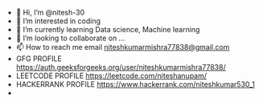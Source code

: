 - 👋 Hi, I’m @nitesh-30
- 👀 I’m interested in coding 
- 🌱 I’m currently learning  Data science, Machine learning
- 💞️ I’m looking to collaborate on ...
- 📫 How to reach me email niteshkumarmishra77838@gmail.com
- GFG PROFILE https://auth.geeksforgeeks.org/user/niteshkumarmishra77838/
- LEETCODE PROFILE https://leetcode.com/niteshanupam/
- HACKERRANK PROFILE https://www.hackerrank.com/niteshkumar530_1
- 

<!---
nitesh-30/nitesh-30 is a ✨ special ✨ repository because its `README.md` (this file) appears on your GitHub profile.
You can click the Preview link to take a look at your changes.
--->
